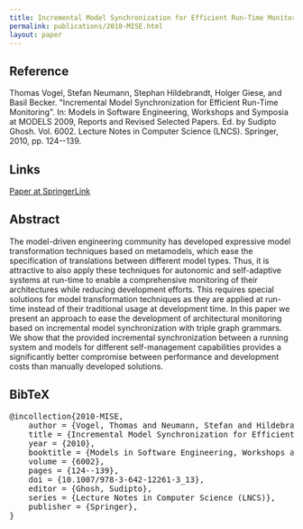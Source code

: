 ```yaml
---
title: Incremental Model Synchronization for Efficient Run-Time Monitoring
permalink: publications/2010-MISE.html
layout: paper
---
```


## Reference
Thomas Vogel, Stefan Neumann, Stephan Hildebrandt, Holger Giese, and Basil Becker. "Incremental Model Synchronization for Efficient Run-Time Monitoring". In: Models in Software Engineering, Workshops and Symposia at MODELS 2009, Reports and Revised Selected Papers. Ed. by Sudipto Ghosh. Vol. 6002. Lecture Notes in Computer Science (LNCS). Springer, 2010, pp. 124--139.

## Links
[Paper at SpringerLink](https://doi.org/10.1007/978-3-642-12261-3_13)

## Abstract
The model-driven engineering community has developed expressive model transformation techniques based on metamodels, which ease the specification of translations between different model types. Thus, it is attractive to also apply these techniques for autonomic and self-adaptive systems at run-time to enable a comprehensive monitoring of their architectures while reducing development efforts. This requires special solutions for model transformation techniques as they are applied at run-time instead of their traditional usage at development time. In this paper we present an approach to ease the development of architectural monitoring based on incremental model synchronization with triple graph grammars. We show that the provided incremental synchronization between a running system and models for different self-management capabilities provides a significantly better compromise between performance and development costs than manually developed solutions.

## BibTeX

<div class="bibtex">
<pre>@incollection{2010-MISE,
    author = {Vogel, Thomas and Neumann, Stefan and Hildebrandt, Stephan and Giese, Holger and Becker, Basil},
    title = {Incremental Model Synchronization for Efficient Run-Time Monitoring},
    year = {2010},
    booktitle = {Models in Software Engineering, Workshops and Symposia at MODELS 2009, Reports and Revised Selected Papers},
    volume = {6002},
    pages = {124--139},
    doi = {10.1007/978-3-642-12261-3_13},
    editor = {Ghosh, Sudipto},
    series = {Lecture Notes in Computer Science (LNCS)},
    publisher = {Springer},
}</pre>
</div>
